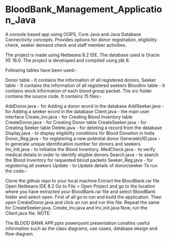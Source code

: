 # BloodBank_Management_Application_Java

A console based app using OOPS, Core Java and Java Database Connectivity concepts. Provides options for donor registration, eligibility check, seeker demand check and staff member activities.

The project is made using Netbeans 8.2 IDE. The database used is Oracle XE 18.0. The project is developed and compiled using jdk 8.

Following tables have been used:-

Donor table - It contains the information of all registered donors.
Seeker table - It contains the information of all registered seekers
BloodInv table - It contains stock information of each blood group packet.
The src folder contains the source code. It contains 15 files:-

AddDonor.java - for Adding a donor ecord in the database
AddSeeker.java - for Adding a seeker ecord in the database
Client.java - the main user interface
Create_Inv.java - for Creating Blood Inventory table
CreateDonor.java - for Creating Donor table
CreateSeeker.java - for Creating Seeker table
Delete.java - for deleting a record from the database
Display.java - to display eligibility conditions for Blood Donation in India
Donor_Reg.java - for registering a new potential donor
GenerateUID.java - to generate unique identification number for donors and seekers
Inv_Init.java - to Initialize the Blood Inventory.
MedCheck.java - to verify medical details in order to identify eligible donors
Search.java - to search the Blood Inventory for requested blood packets
Seeker_Reg.java - for registering all seekers
Update - to Update details of donor/seeker
To run the code:-

Clone the github repo to your local machine
Extract the BloodBank.rar file
Open Netbeans IDE 8.2
Go to File > Open Project and go to the location where you have extracted your BloodBank.rar file and select BloodBank folder and select open.
First of all go to run and build the application. Then open CreateDonor.java and click on run and run this file. Repeat the same for CreateSeeker.java, Create_Inv.java and Inv_Init.java
Now, run the Client.java file.
NOTE:

The BLOOD BANK APP.pptx powerpoint presentation conatins useful information such as the class diagrams, use cases, database design and flow diagram.



